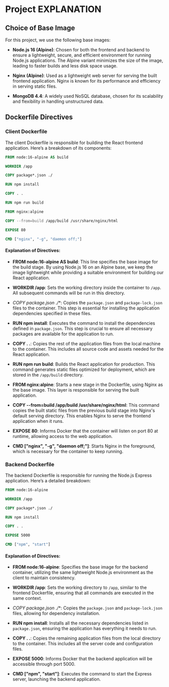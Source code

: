 
# Project EXPLANATION


## Choice of Base Image

For this project, we use the following base images:

- **Node.js 16 (Alpine)**: Chosen for both the frontend and backend to ensure a lightweight, secure, and efficient environment for running Node.js applications. The Alpine variant minimizes the size of the image, leading to faster builds and less disk space usage.

- **Nginx (Alpine)**: Used as a lightweight web server for serving the built frontend application. Nginx is known for its performance and efficiency in serving static files.

- **MongoDB 4.4**: A widely used NoSQL database, chosen for its scalability and flexibility in handling unstructured data.

## Dockerfile Directives

### Client Dockerfile

The client Dockerfile is responsible for building the React frontend application. Here’s a breakdown of its components:

```dockerfile
FROM node:16-alpine AS build

WORKDIR /app

COPY package*.json ./

RUN npm install

COPY . .

RUN npm run build

FROM nginx:alpine

COPY --from=build /app/build /usr/share/nginx/html

EXPOSE 80

CMD ["nginx", "-g", "daemon off;"]
```

#### Explanation of Directives:

- **FROM node:16-alpine AS build**: This line specifies the base image for the build stage. By using Node.js 16 on an Alpine base, we keep the image lightweight while providing a suitable environment for building our React application.

- **WORKDIR /app**: Sets the working directory inside the container to `/app`. All subsequent commands will be run in this directory.

- **COPY package*.json ./**: Copies the `package.json` and `package-lock.json` files to the container. This step is essential for installing the application dependencies specified in these files.

- **RUN npm install**: Executes the command to install the dependencies defined in `package.json`. This step is crucial to ensure all necessary packages are available for the application to run.

- **COPY . .**: Copies the rest of the application files from the local machine to the container. This includes all source code and assets needed for the React application.

- **RUN npm run build**: Builds the React application for production. This command generates static files optimized for deployment, which are stored in the `/app/build` directory.

- **FROM nginx:alpine**: Starts a new stage in the Dockerfile, using Nginx as the base image. This layer is responsible for serving the built application.

- **COPY --from=build /app/build /usr/share/nginx/html**: This command copies the built static files from the previous build stage into Nginx's default serving directory. This enables Nginx to serve the frontend application when it runs.

- **EXPOSE 80**: Informs Docker that the container will listen on port 80 at runtime, allowing access to the web application.

- **CMD ["nginx", "-g", "daemon off;"]**: Starts Nginx in the foreground, which is necessary for the container to keep running.

### Backend Dockerfile

The backend Dockerfile is responsible for running the Node.js Express application. Here’s a detailed breakdown:

```dockerfile
FROM node:16-alpine

WORKDIR /app

COPY package*.json ./

RUN npm install

COPY . .

EXPOSE 5000

CMD ["npm", "start"]
```

#### Explanation of Directives:

- **FROM node:16-alpine**: Specifies the base image for the backend container, utilizing the same lightweight Node.js environment as the client to maintain consistency.

- **WORKDIR /app**: Sets the working directory to `/app`, similar to the frontend Dockerfile, ensuring that all commands are executed in the same context.

- **COPY package*.json ./**: Copies the `package.json` and `package-lock.json` files, allowing for dependency installation.

- **RUN npm install**: Installs all the necessary dependencies listed in `package.json`, ensuring the application has everything it needs to run.

- **COPY . .**: Copies the remaining application files from the local directory to the container. This includes all the server code and configuration files.

- **EXPOSE 5000**: Informs Docker that the backend application will be accessible through port 5000.

- **CMD ["npm", "start"]**: Executes the command to start the Express server, launching the backend application.

